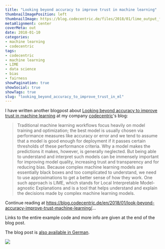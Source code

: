 ```yaml
---
title: "Looking beyond accuracy to improve trust in machine learning"
thumbnailImagePosition: left
thumbnailImage: https://blog.codecentric.de/files/2018/01/lime_output_figure.png
metaAlignment: center
coverMeta: out
date: 2018-01-10
categories:
- machine learning
- codecentric
tags:
- codecentric
- machine learning
- LIME
- data science
- bias
- fairness
showPagination: true
showSocial: true
showTags: true
slug: "looking_beyond_accuracy_to_improve_trust_in_ml"
---
```


I have written another blogpost about [Looking beyond accuracy to improve trust in machine learning](https://blog.codecentric.de/en/2018/01/look-beyond-accuracy-improve-trust-machine-learning/) at my company [codecentric](https://blog.codecentric.de/en/)'s blog:

> Traditional machine learning workflows focus heavily on model training and optimization; the best model is usually chosen via performance measures like accuracy or error and we tend to assume that a model is good enough for deployment if it passes certain thresholds of these performance criteria. Why a model makes the predictions it makes, however, is generally neglected. But being able to understand and interpret such models can be immensely important for improving model quality, increasing trust and transparency and for reducing bias. Because complex machine learning models are essentially black boxes and too complicated to understand, we need to use approximations to get a better sense of how they work. One such approach is LIME, which stands for Local Interpretable Model-agnostic Explanations and is a tool that helps understand and explain the decisions made by complex machine learning models.

Continue reading at <https://blog.codecentric.de/en/2018/01/look-beyond-accuracy-improve-trust-machine-learning/>...

Links to the entire example code and more info are given at the end of the blog post.

The blog post is [also available in German](https://blog.codecentric.de/2018/01/vertrauen-und-vorurteile-maschinellem-lernen/).

![](https://blog.codecentric.de/files/2018/01/lime_output_figure.png)